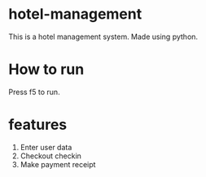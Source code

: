 # hotel-management
This is a hotel management system. Made using python.

# How to run <br>
Press f5 to run.

# features 
1. Enter user data <br>
2. Checkout checkin <br>
3. Make payment receipt <br>

